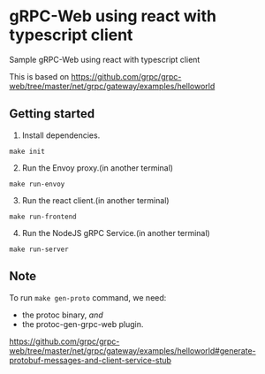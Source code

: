 # gRPC-Web using react with typescript client

Sample gRPC-Web using react with typescript client

This is based on https://github.com/grpc/grpc-web/tree/master/net/grpc/gateway/examples/helloworld

## Getting started
1. Install dependencies.
```shell
make init
```

2. Run the Envoy proxy.(in another terminal)
```shell
make run-envoy
```

3. Run the react client.(in another terminal)
```shell
make run-frontend
```

4. Run the NodeJS gRPC Service.(in another terminal)
```shell
make run-server
```

## Note
To run `make gen-proto` command, we need:
- the protoc binary, _and_
- the protoc-gen-grpc-web plugin.

https://github.com/grpc/grpc-web/tree/master/net/grpc/gateway/examples/helloworld#generate-protobuf-messages-and-client-service-stub
